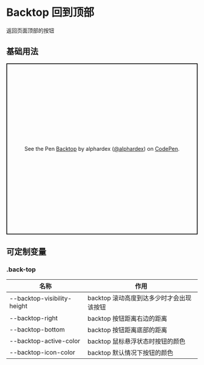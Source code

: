 # Backtop 回到顶部

返回页面顶部的按钮

## 基础用法

<p class="codepen" data-height="450" data-theme-id="dark" data-default-tab="html,result" data-user="alphardex" data-slug-hash="rNOKprj" style="height: 450px; box-sizing: border-box; display: flex; align-items: center; justify-content: center; border: 2px solid; margin: 1em 0; padding: 1em;" data-pen-title="Backtop">
  <span>See the Pen <a href="https://codepen.io/alphardex/pen/rNOKprj">
  Backtop</a> by alphardex (<a href="https://codepen.io/alphardex">@alphardex</a>)
  on <a href="https://codepen.io">CodePen</a>.</span>
</p>
<script async src="https://static.codepen.io/assets/embed/ei.js"></script>

## 可定制变量

### .back-top

| 名称                        | 作用                                     |
| --------------------------- | ---------------------------------------- |
| --backtop-visibility-height | backtop 滚动高度到达多少时才会出现该按钮 |
| --backtop-right             | backtop 按钮距离右边的距离               |
| --backtop-bottom            | backtop 按钮距离底部的距离               |
| --backtop-active-color      | backtop 鼠标悬浮状态时按钮的颜色         |
| --backtop-icon-color        | backtop 默认情况下按钮的颜色             |
